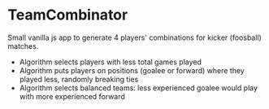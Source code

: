 # TeamCombinator
Small vanilla js app to generate 4 players' combinations for kicker (foosball) matches.
* Algorithm selects players with less total games played
* Algorithm puts players on positions (goalee or forward) where they played less, randomly breaking ties
* Algorithm selects balanced teams: less experienced goalee would play with more experienced forward

